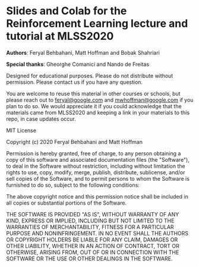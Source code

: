 # Slides and Colab for the Reinforcement Learning lecture and tutorial at MLSS2020

**Authors**: Feryal Behbahani, Matt Hoffman and Bobak Shahriari

**Special thanks**: Gheorghe Comanici and Nando de Freitas

Designed for educational purposes. Please do not distribute without permission. Please contact us if you have any question.

You are welcome to reuse this material in other courses or schools, but please reach out to feryal@google.com and mwhoffman@google.com if you plan to do so. We would appreciate it if you could acknowledge that the materials came from MLSS2020 and keeping a link in your materials to this repo, in case updates occur.

MIT License

Copyright (c) 2020 Feryal Behbahani and Matt Hoffman

Permission is hereby granted, free of charge, to any person obtaining a copy of this software and associated documentation files (the "Software"), to deal in the Software without restriction, including without limitation the rights to use, copy, modify, merge, publish, distribute, sublicense, and/or sell copies of the Software, and to permit persons to whom the Software is furnished to do so, subject to the following conditions:

The above copyright notice and this permission notice shall be included in all copies or substantial portions of the Software.

THE SOFTWARE IS PROVIDED "AS IS", WITHOUT WARRANTY OF ANY KIND, EXPRESS OR IMPLIED, INCLUDING BUT NOT LIMITED TO THE WARRANTIES OF MERCHANTABILITY, FITNESS FOR A PARTICULAR PURPOSE AND NONINFRINGEMENT. IN NO EVENT SHALL THE AUTHORS OR COPYRIGHT HOLDERS BE LIABLE FOR ANY CLAIM, DAMAGES OR OTHER LIABILITY, WHETHER IN AN ACTION OF CONTRACT, TORT OR OTHERWISE, ARISING FROM, OUT OF OR IN CONNECTION WITH THE SOFTWARE OR THE USE OR OTHER DEALINGS IN THE SOFTWARE.
